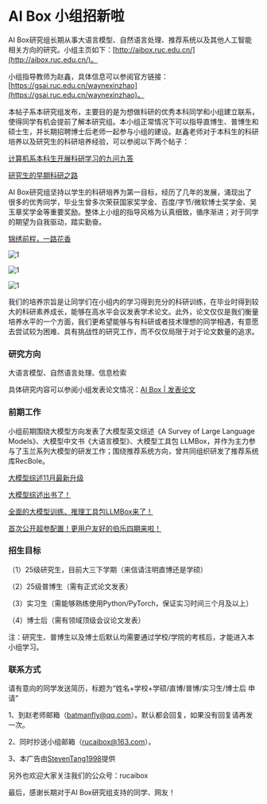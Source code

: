 # AI Box 小组招新啦

AI Box研究组长期从事大语言模型、自然语言处理、推荐系统以及其他人工智能相关方向的研究。小组主页如下：[http://aibox.ruc.edu.cn/](http://aibox.ruc.edu.cn/)。

小组指导教师为赵鑫，具体信息可以参阅官方链接：[https://gsai.ruc.edu.cn/waynexinzhao](https://gsai.ruc.edu.cn/waynexinzhao)。

本帖子系本研究组发布，主要目的是为想做科研的优秀本科同学和小组建立联系，使得同学有机会提前了解本研究组。本小组正常情况下可以指导直博生、普博生和硕士生，并长期招聘博士后老师一起参与小组的建设。赵鑫老师对于本科生的科研培养以及研究生的科研培养经验，可以参阅以下两个帖子：

[计算机系本科生开展科研学习的九问九答](https://zhuanlan.zhihu.com/p/139287474)

[研究生的早期科研之路](https://zhuanlan.zhihu.com/p/149020933)

AI Box研究组坚持以学生的科研培养为第一目标，经历了几年的发展，涌现出了很多的优秀同学，毕业生曾多次荣获国家奖学金、百度/字节/微软博士奖学金、吴玉章奖学金等重要奖励。整体上小组的指导风格为认真细致，循序渐进；对于同学的期望为自我驱动，踏实勤奋。

[锦绣前程，一路花香](https://mp.weixin.qq.com/s/QxQPdEGv3roQLy29sR6RPw)

![1](https://pic3.zhimg.com/80/v2-90533e47298e04c70b583148687719c2_1440w.webp)

![1](https://pic4.zhimg.com/80/v2-63c58f38d95c5bd4569e83b1f4e1d693_1440w.webp)

![1](https://pic3.zhimg.com/80/v2-52cc75d395dfd1bdb63e68b5b101f3c6_1440w.webp)

我们的培养宗旨是让同学们在小组内的学习得到充分的科研训练，在毕业时得到较大的科研素养成长，能够在高水平会议发表学术论文。此外，论文仅仅是我们衡量培养水平的一个方面，我们更希望能够与有科研或者技术理想的同学相遇，有意愿去尝试较为困难、具有挑战性的研究工作，而不仅仅局限于对于论文数量的追求。

### 研究方向

大语言模型、自然语言处理、信息检索

具体研究内容可以参阅小组发表论文情况：[AI Box | 发表论文](http://aibox.ruc.edu.cn/fblw/index.htm)

### 前期工作

小组前期围绕大模型方向发表了大模型英文综述《A Survey of Large Language Models》、大模型中文书《大语言模型》、大模型工具包 LLMBox，并作为主力参与了玉兰系列大模型的研发工作；围绕推荐系统方向，曾共同组织研发了推荐系统库RecBole。

[大模型综述11月最新升级](https://zhuanlan.zhihu.com/p/668918020)

[大模型综述出书了！](https://zhuanlan.zhihu.com/p/692486534)

[全面的大模型训练、推理工具包LLMBox来了！](https://zhuanlan.zhihu.com/p/696379253)

[首次公开超参配置！更用户友好的伯乐四期来啦！](https://zhuanlan.zhihu.com/p/571087211)

### 招生目标

（1）25级研究生，目前大三下学期（来信请注明直博还是学硕）

（2）25级普博生（需有正式论文发表）

（3）实习生（需能够熟练使用Python/PyTorch，保证实习时间三个月及以上）

（4）博士后（需有领域顶级会议论文发表）

注：研究生、普博生以及博士后默认均需要通过学校/学院的考核后，才能进入本小组学习。

### 联系方式

请有意向的同学发送简历，标题​为“姓名+学校+学硕/直博/普博/实习生/博士后 申请”

1、到赵老师邮箱（batmanfly@qq.com）。默认都会回复，如果没有回复请再发一次。

2、同时抄送小组邮箱（rucaibox@163.com）。

3、本广告由[StevenTang1998](https://github.com/StevenTang1998)提供


另外也欢迎大家关注我们的公众号：rucaibox

最后，感谢长期对于AI Box研究组支持的同学、网友！

